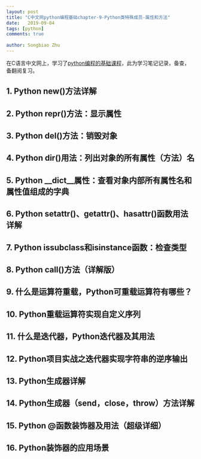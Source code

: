 ```yaml
---
layout: post
title: "C中文网python编程基础chapter-9-Python类特殊成员-属性和方法"
date:   2019-09-04
tags: [python]
comments: true
 
author: Songbiao Zhu
---
```


在C语言中文网上，学习了[python编程的基础课程](http://c.biancheng.net/python/)，此为学习笔记记录，备查，备翻阅复习。

<!-- more -->

## 1. Python __new__()方法详解 

## 2. Python __repr__()方法：显示属性 

## 3. Python __del__()方法：销毁对象 

## 4. Python __dir__()用法：列出对象的所有属性（方法）名 

## 5. Python __dict__属性：查看对象内部所有属性名和属性值组成的字典 

## 6. Python setattr()、getattr()、hasattr()函数用法详解 

## 7. Python issubclass和isinstance函数：检查类型 

## 8. Python __call__()方法（详解版） 

## 9. 什么是运算符重载，Python可重载运算符有哪些？ 

## 10. Python重载运算符实现自定义序列 

## 11. 什么是迭代器，Python迭代器及其用法 

## 12. Python项目实战之迭代器实现字符串的逆序输出 

## 13. Python生成器详解 

## 14. Python生成器（send，close，throw）方法详解 

## 15. Python @函数装饰器及用法（超级详细） 

## 16. Python装饰器的应用场景 



